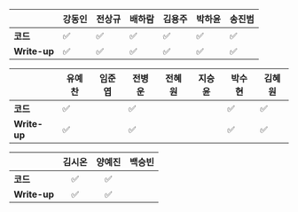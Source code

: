 |              | 강동인 |        전상규      | 배하람 | 김용주 | 박하윤 | 송진범 |
| ------------ | ------ | ----------------- | ------ | ------ | ------ | ------ |
| **코드**     |:white_check_mark:|:white_check_mark:| :white_check_mark: |:white_check_mark:| :white_check_mark:    |       :white_check_mark:    |
| **Write-up** |:white_check_mark:|:white_check_mark:| :white_check_mark: |:white_check_mark:|  :white_check_mark:      |      :white_check_mark:    |

|              | 유예찬 | 임준엽 | 전병운 | 전혜원 | 지승윤 | 박수현 | 김혜원 |
| ------------ | ------ | ------ | ------ | ------ | ------ | ------ | ------ |
| **코드**     |:white_check_mark:|  |:white_check_mark:|      |  |:white_check_mark:|:white_check_mark:|        ||
| **Write-up** |:white_check_mark:|  |:white_check_mark:|      |        |:white_check_mark:|:white_check_mark:|        ||

|              | 김시온 | 양예진 | 백승빈 |
| ------------ | :----: | :----: | :----: |
| **코드**     |:white_check_mark:|:white_check_mark:||
| **Write-up** |:white_check_mark:|:white_check_mark:||

